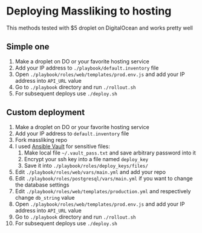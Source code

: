# Deploying Massliking to hosting
This methods tested with $5 droplet on DigitalOcean and works pretty well

## Simple one
1. Make a droplet on DO or your favorite hosting service
2. Add your IP address to `./playbook/default.inventory` file
3. Open `./playbook/roles/web/templates/prod.env.js` and add your IP address into `API_URL` value
4. Go to `./playbook` directory and run `./rollout.sh`
5. For subsequent deploys use `./deploy.sh`
## Custom deployment
1. Make a droplet on DO or your favorite hosting service
2. Add your IP address to `default.inventory` file
3. Fork massliking repo
4. I used [Ansible Vault](http://docs.ansible.com/ansible/latest/playbooks_vault.html) for sensitive files:
    1. Make local file `~/.vault_pass.txt` and save arbitrary password into it
    2. Encrypt your ssh key into a file named `deploy_key`
    3. Save it into `./playbook/roles/deploy_keys/files/`
5. Edit `./playbook/roles/web/vars/main.yml` and add your repo
6. Edit `./playbook/roles/postgresql/vars/main.yml` if you want to change the database settings
7. Edit `./playbook/roles/web/templates/production.yml` and respectively change `db_string` value
8. Open `./playbook/roles/web/templates/prod.env.js` and add your IP address into `API_URL` value
9. Go to `./playbook` directory and run `./rollout.sh`
10. For subsequent deploys use `./deploy.sh`
